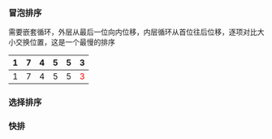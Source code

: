 ### 冒泡排序
  需要嵌套循环，外层从最后一位向内位移，内层循环从首位往后位移，逐项对比大小交换位置，这是一个最慢的排序
  
| 1 | 7 | 4 | 5 | 5 | 3 |
| ---- | ---- | ---- | ---- | ---- | ---- |
| 1 | 7 | 4 | 5 | 5 | <font color=red>3</font> |

  

### 选择排序

### 快排
